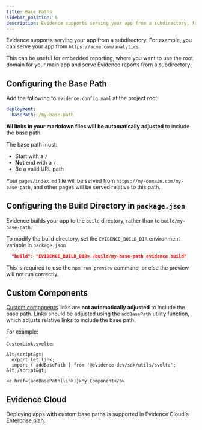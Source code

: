 ```yaml
---
title: Base Paths
sidebar_position: 6
description: Evidence supports serving your app from a subdirectory, for example https://acme.com/analytics.
---
```


Evidence supports serving your app from a subdirectory. For example, you can serve your app from `https://acme.com/analytics`. 

This can be useful for embedded reporting, where you want to use the root domain for your main app and serve Evidence reports from a subdirectory.

## Configuring the Base Path

Add the following to `evidence.config.yaml` at the project root:

```yaml
deployment:
  basePath: /my-base-path
```

**All links in your markdown files will be automatically adjusted** to include the base path.

The base path must:
- Start with a `/`
- **Not** end with a `/`
- Be a valid URL path

Your `pages/index.md` file will be served from `https://my-domain.com/my-base-path`, and other pages will be served relative to this path.

## Configuring the Build Directory in `package.json`

Evidence builds your app to the `build` directory, rather than to `build/my-base-path`.

To modify the build directory, set the `EVIDENCE_BUILD_DIR` environment variable in `package.json`

```json
  "build": "EVIDENCE_BUILD_DIR=./build/my-base-path evidence build"
```

This is required to use the `npm run preview` command, or else the preview will not run correctly.

## Custom Components

[Custom components](/components/custom/custom-component) links are **not automatically adjusted** to include the base path. Links should be adjusted using the `addBasePath` utility function, which adjusts relative links to include the base path.

For example:

`CustomLink.svelte`:
```svelte
&lt;script&gt;
  export let link;
  import { addBasePath } from '@evidence-dev/sdk/utils/svelte';
&lt;/script&gt;

<a href={addBasePath(link)}>My Component</a>
```

## Evidence Cloud

Deploying apps with custom base paths is supported in Evidence Cloud's [Enterprise plan](https://evidence.dev/cloud).
